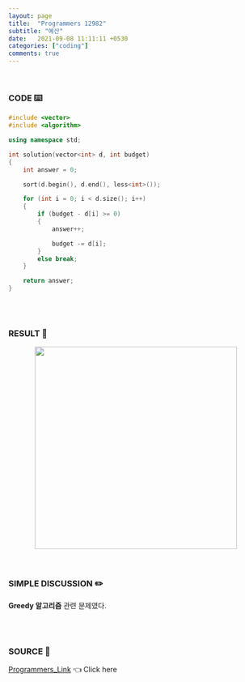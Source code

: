 ```yaml
---
layout: page
title:  "Programmers 12982"
subtitle: "예산"
date:   2021-09-08 11:11:11 +0530
categories: ["coding"]
comments: true
---
```


<br>

### CODE ⌨️

```c++
#include <vector>
#include <algorithm>

using namespace std;

int solution(vector<int> d, int budget)
{
	int answer = 0;

	sort(d.begin(), d.end(), less<int>());

	for (int i = 0; i < d.size(); i++)
	{
		if (budget - d[i] >= 0)
		{
			answer++;

			budget -= d[i];
		}
		else break;
	}

	return answer;
}
```  

<br>
<br>

### RESULT 💛

<img src="{{ '/assets/programmers/p12982r.jpg' }}" style="width: 400px; height: auto; margin-left: auto; margin-right: auto; display: block;">  

<br>
<br>

### SIMPLE DISCUSSION ✏️

**Greedy 알고리즘** 관련 문제였다.  

<br>
<br>

### SOURCE 💎

[Programmers_Link][link] 👈 Click here  

<br>

<script src="https://utteranc.es/client.js"
        repo="DCherish/DCherish.github.io"
        issue-term="pathname"
        theme="boxy-light"
        crossorigin="anonymous"
        async>
</script>

[link]: https://programmers.co.kr/learn/courses/30/lessons/12982